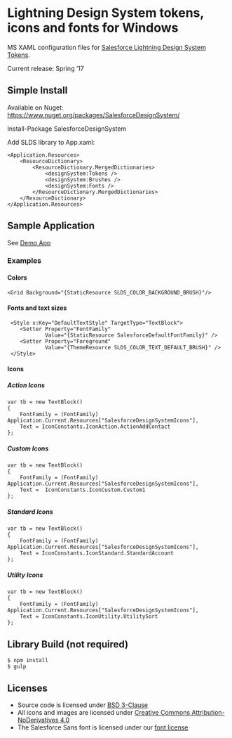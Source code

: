 # Lightning Design System tokens, icons and fonts for Windows

MS XAML configuration files for [Salesforce Lightning Design System](https://www.lightningdesignsystem.com/) [Tokens](https://www.lightningdesignsystem.com/design-tokens/).

Current release: Spring ’17

## Simple Install

Available on Nuget: https://www.nuget.org/packages/SalesforceDesignSystem/

Install-Package SalesforceDesignSystem

Add SLDS library to App.xaml:

```
<Application.Resources>
    <ResourceDictionary>
        <ResourceDictionary.MergedDictionaries>
            <designSystem:Tokens />
            <designSystem:Brushes />
            <designSystem:Fonts />
        </ResourceDictionary.MergedDictionaries>
    </ResourceDictionary>
</Application.Resources>
```

## Sample Application 

See [Demo App](https://github.com/salesforce-ux/design-system-windows/tree/master/sample/SampleApp)

### Examples

#### Colors

```
<Grid Background="{StaticResource SLDS_COLOR_BACKGROUND_BRUSH}"/>
```


#### Fonts and text sizes

```
 <Style x:Key="DefaultTextStyle" TargetType="TextBlock">
    <Setter Property="FontFamily"
            Value="{StaticResource SalesforceDefaultFontFamily}" />
    <Setter Property="Foreground"
            Value="{ThemeResource SLDS_COLOR_TEXT_DEFAULT_BRUSH}" />
 </Style>

```


#### Icons

##### Action Icons

```
var tb = new TextBlock()
{
    FontFamily = (FontFamily) Application.Current.Resources["SalesforceDesignSystemIcons"],
    Text = IconConstants.IconAction.ActionAddContact
};

```


##### Custom Icons

```
var tb = new TextBlock()
{
    FontFamily = (FontFamily) Application.Current.Resources["SalesforceDesignSystemIcons"],
    Text =  IconConstants.IconCustom.Custom1
};

```


##### Standard Icons

```
var tb = new TextBlock()
{
    FontFamily = (FontFamily) Application.Current.Resources["SalesforceDesignSystemIcons"],
    Text = IconConstants.IconStandard.StandardAccount
};

```


##### Utility Icons


```
var tb = new TextBlock()
{
    FontFamily = (FontFamily) Application.Current.Resources["SalesforceDesignSystemIcons"],
    Text = IconConstants.IconUtility.UtilitySort
};

```

## Library Build (not required)

```
$ npm install
$ gulp
```

## Licenses

* Source code is licensed under [BSD 3-Clause](https://git.io/sfdc-license)
* All icons and images are licensed under [Creative Commons Attribution-NoDerivatives 4.0](https://github.com/salesforce-ux/licenses/blob/master/LICENSE-icons-images.txt)
* The Salesforce Sans font is licensed under our [font license](https://github.com/salesforce-ux/licenses/blob/master/LICENSE-font.txt)
